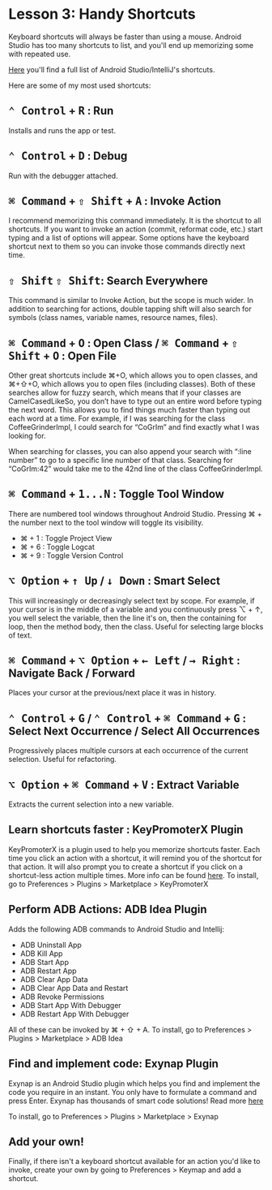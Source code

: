 # Lesson 3: Handy Shortcuts

Keyboard shortcuts will always be faster than using a mouse. Android Studio has too many shortcuts 
to list, and you'll end up memorizing some with repeated use.

[Here](IntelliJIDEA_KeyboardShortcuts.pdf) you'll find a full list of Android Studio/IntelliJ's shortcuts. 

Here are some of my most used shortcuts:

## <kbd>⌃ Control</kbd> + <kbd>R</kbd> : Run

Installs and runs the app or test. 


## <kbd>⌃ Control</kbd> + <kbd>D</kbd> : Debug

Run with the debugger attached.


## <kbd>⌘ Command</kbd> + <kbd>⇧ Shift</kbd> + <kbd>A</kbd> : Invoke Action

I recommend memorizing this command immediately. It is the shortcut to all shortcuts. If you want
to invoke an action (commit, reformat code, etc.) start typing and a list of options will appear.
Some options have the keyboard shortcut next to them so you can invoke those commands directly
next time.

## <kbd>⇧ Shift</kbd> <kbd>⇧ Shift</kbd>: Search Everywhere

This command is similar to Invoke Action, but the scope is much wider. In addition to searching for
actions, double tapping shift will also search for symbols (class names, variable names, resource
names, files). 


## <kbd>⌘ Command</kbd> + <kbd>O</kbd> : Open Class / <kbd>⌘ Command</kbd> + <kbd>⇧ Shift</kbd> + <kbd>O</kbd> : Open File

Other great shortcuts include ⌘+O, which allows you to open classes, and ⌘+⇧+O, which allows you to
open files (including classes). Both of these searches allow for fuzzy search, which means that if
your classes are CamelCasedLikeSo, you don’t have to type out an entire word before typing the 
next word. This allows you to find things much faster than typing out each word at a time. For
example, if I was searching for the class CoffeeGrinderImpl, I could search for “CoGrIm” and find
exactly what I was looking for.

When searching for classes, you can also append your search with “:line number” to go to a
specific line number of that class. Searching for “CoGrIm:42” would take me to the 42nd line of the
class CoffeeGrinderImpl.
  

## <kbd>⌘ Command</kbd> + <kbd>1...N</kbd> : Toggle Tool Window

There are numbered tool windows throughout Android Studio. Pressing ⌘ + the number next to the
tool window will toggle its visibility.

 - ⌘ + 1 : Toggle Project View
 - ⌘ + 6 : Toggle Logcat
 - ⌘ + 9 : Toggle Version Control
 
 
## <kbd>⌥ Option</kbd> + <kbd>↑ Up</kbd> / <kbd>↓ Down</kbd> : Smart Select

This will increasingly or decreasingly select text by scope. For example, if your cursor is in the
middle of a variable and you continuously press ⌥ + ↑, you well select the variable, then the line
it's on, then the containing for loop, then the method body, then the class. Useful for selecting
large blocks of text.


## <kbd>⌘ Command</kbd> + <kbd>⌥ Option</kbd> + <kbd>← Left</kbd> / <kbd>→ Right</kbd> : Navigate Back / Forward

Places your cursor at the previous/next place it was in history.


## <kbd>⌃ Control</kbd> + <kbd>G</kbd> / <kbd>⌃ Control</kbd> + <kbd>⌘ Command</kbd> + <kbd>G</kbd> : Select Next Occurrence / Select All Occurrences

Progressively places multiple cursors at each occurrence of the current selection. Useful for refactoring.


## <kbd>⌥ Option</kbd> + <kbd>⌘ Command</kbd> + <kbd>V</kbd> : Extract Variable

Extracts the current selection into a new variable. 


## Learn shortcuts faster : KeyPromoterX Plugin

KeyPromoterX is a plugin used to help you memorize shortcuts faster. Each time you click an action
with a shortcut, it will remind you of the shortcut for that action. It will also prompt you to 
create a shortcut if you click on a shortcut-less action multiple times. More info can be found 
[here](https://plugins.jetbrains.com/plugin/9792-key-promoter-x). To install, go to 
Preferences > Plugins > Marketplace > KeyPromoterX


## Perform ADB Actions: ADB Idea Plugin

Adds the following ADB commands to Android Studio and Intellij:

 - ADB Uninstall App
 - ADB Kill App
 - ADB Start App
 - ADB Restart App
 - ADB Clear App Data
 - ADB Clear App Data and Restart
 - ADB Revoke Permissions
 - ADB Start App With Debugger
 - ADB Restart App With Debugger
 
All of these can be invoked by ⌘ + ⇧ + A. To install, go to Preferences > Plugins > Marketplace > ADB Idea


## Find and implement code: Exynap Plugin

Exynap is an Android Studio plugin which helps you find and implement the code you require in an 
instant. You only have to formulate a command and press Enter. Exynap has thousands of smart code 
solutions! Read more [here](http://exynap.com/)

To install, go to Preferences > Plugins > Marketplace > Exynap


## Add your own!

Finally, if there isn't a keyboard shortcut available for an action you'd like to invoke, create
your own by going to Preferences > Keymap and add a shortcut.
